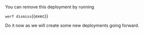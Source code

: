 You can remove this deployment by running

`werf dismiss`{{exec}}

Do it now as we will create some new deployments going forward.